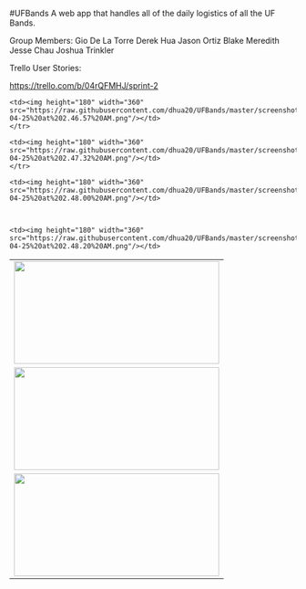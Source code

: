 #UFBands 
A web app that handles all of the daily logistics of all the UF Bands. 

Group Members:
Gio De La Torre
Derek Hua
Jason Ortiz
Blake Meredith
Jesse Chau
Joshua Trinkler

Trello User Stories: 

https://trello.com/b/04rQFMHJ/sprint-2


<table style="width:100%">
  <tr>
    <td><img height="180" width="360" src="https://raw.githubusercontent.com/dhua20/UFBands/master/screenshots/Screen%20Shot%202015-04-25%20at%202.46.17%20AM.png"/></td>
  
    <td><img height="180" width="360" src="https://raw.githubusercontent.com/dhua20/UFBands/master/screenshots/Screen%20Shot%202015-04-25%20at%202.46.57%20AM.png"/></td>		
    </tr>
  <tr>
    <td><img height="180" width="360" src="https://raw.githubusercontent.com/dhua20/UFBands/master/screenshots/Screen%20Shot%202015-04-25%20at%202.49.26%20AM.png"/></td>

    <td><img height="180" width="360" src="https://raw.githubusercontent.com/dhua20/UFBands/master/screenshots/Screen%20Shot%202015-04-25%20at%202.47.32%20AM.png"/></td>
    </tr>
  <tr>
  
    <td><img height="180" width="360" src="https://raw.githubusercontent.com/dhua20/UFBands/master/screenshots/Screen%20Shot%202015-04-25%20at%202.48.00%20AM.png"/></td>
  
    
    
    <td><img height="180" width="360" src="https://raw.githubusercontent.com/dhua20/UFBands/master/screenshots/Screen%20Shot%202015-04-25%20at%202.48.20%20AM.png"/></td>
  </tr>
  <tr>
  
  <td><img height="180" width="360" src="https://raw.githubusercontent.com/dhua20/UFBands/master/screenshots/Screen%20Shot%202015-04-25%20at%202.48.57%20AM.png"/></td>
  </tr>
  
</table>
